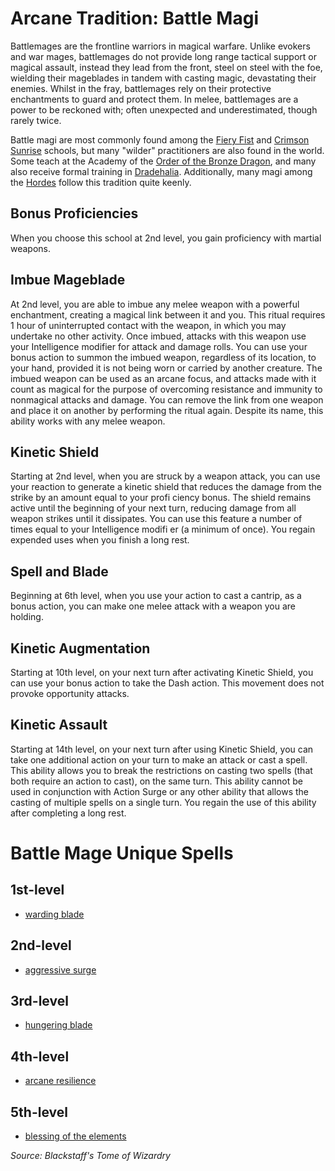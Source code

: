 # Arcane Tradition: Battle Magi
Battlemages are the frontline warriors in magical warfare. Unlike evokers and war mages, battlemages do not provide long range tactical support or magical assault, instead they lead from the front, steel on steel with the foe, wielding their mageblades in tandem with casting magic, devastating their enemies. Whilst in the fray, battlemages rely on their protective enchantments to guard and protect them. In melee, battlemages are a power to be reckoned with; often unexpected and underestimated, though rarely twice.

Battle magi are most commonly found among the [Fiery Fist](/Organizations/MageSchools/FieryFist.md) and [Crimson Sunrise](/Organizations/MageSchools/CrimsonSunrise.md) schools, but many "wilder" practitioners are also found in the world. Some teach at the Academy of the [Order of the Bronze Dragon](/Organizations/DraconicOrder/Bronze.md), and many also receive formal training in [Dradehalia](/Nations/Dradehalia.md). Additionally, many magi among the [Hordes](/Races/Hordes.md) follow this tradition quite keenly.

## Bonus Proficiencies
When you choose this school at 2nd level, you gain proficiency with martial weapons.

## Imbue Mageblade
At 2nd level, you are able to imbue any melee weapon with a powerful enchantment, creating a magical link between it and you. This ritual requires 1 hour of uninterrupted contact with the weapon, in which you may undertake no other activity. Once imbued, attacks with this weapon use your Intelligence modifier for attack and damage rolls. You can use your bonus action to summon the imbued weapon, regardless of its location, to your hand, provided it is not being worn or carried by another creature. The imbued weapon can be used as an arcane focus, and attacks made with it count as magical for the purpose of overcoming resistance and immunity to nonmagical attacks and damage. You can remove the link from one weapon and place it on another by performing the ritual again. Despite its name, this ability works with any melee weapon.

## Kinetic Shield
Starting at 2nd level, when you are struck by a weapon attack, you can use your reaction to generate a kinetic shield that reduces the damage from the strike by an amount equal to your profi ciency bonus. The shield remains active until the beginning of your next turn, reducing damage from all weapon strikes until it dissipates. You can use this feature a number of times equal to your Intelligence modifi er (a minimum of once). You regain expended uses when you finish a long rest.

## Spell and Blade
Beginning at 6th level, when you use your action to cast a cantrip, as a bonus action, you can make one melee attack with a weapon you are holding.

## Kinetic Augmentation
Starting at 10th level, on your next turn after activating Kinetic Shield, you can use your bonus action to take the Dash action. This movement does not provoke opportunity attacks.

## Kinetic Assault
Starting at 14th level, on your next turn after using Kinetic Shield, you can take one additional action on your turn to make an attack or cast a spell. This ability allows you to break the restrictions on casting two spells (that both require an action to cast), on the same turn. This ability cannot be used in conjunction with Action Surge or any other ability that allows the casting of multiple spells on a single turn. You regain the use of this ability after completing a long rest.

# Battle Mage Unique Spells

## 1st-level
* [warding blade](/Magic/Spells/1st/warding-blade.md)

## 2nd-level
* [aggressive surge](/Magic/Spells/2nd/aggressive-surge.md)

## 3rd-level
* [hungering blade](/Magic/Spells/3rd/hungering-blade.md)

## 4th-level
* [arcane resilience](/Magic/Spells/4th/arcane-resilience.md)

## 5th-level
* [blessing of the elements](/Magic/Spells/5th/blessing-of-the-elements.md)

*Source: Blackstaff's Tome of Wizardry*
